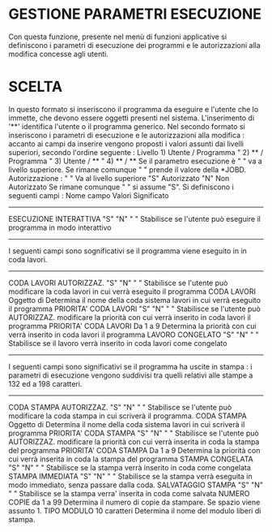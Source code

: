 # GESTIONE PARAMETRI ESECUZIONE
Con questa funzione, presente nel menù di funzioni applicative si definiscono i parametri di esecuzione dei programmi e le autorizzazioni alla modifica concesse agli utenti.
# SCELTA
In questo formato si inseriscono il programma da eseguire e l'utente che lo immette, che devono essere oggetti presenti nel sistema.
L'inserimento di '**' identifica l'utente o il programma generico.
Nel secondo formato si inseriscono i parametri di esecuzione e le autorizzazioni alla modifica :  accanto ai campi da inserire vengono proposti i valori assunti dai livelli superiori, secondo l'ordine seguente : 
Livello   1)  Utente  / Programma
"      2)  **      / Programma
"      3)  Utente  / **
"      4)  **      / **
Se il parametro esecuzione è " " va a livello superiore.
Se rimane comunque " " prende il valore della *JOBD.
Autorizzazione :      " " Va al livello superiore
"S" Autorizzato
"N" Non Autorizzato
Se rimane comunque  " " si assume "S".
Si definiscono i seguenti campi : 
Nome campo                Valori        Significato
----------                ------        -----------
ESECUZIONE INTERATTIVA   "S" "N" " "    Stabilisce se l'utente può eseguire il programma in modo
interattivo
***********************************
I seguenti campi sono sognificativi se il programma viene eseguito in in coda lavori.
***********************************
CODA LAVORI AUTORIZZAZ.  "S" "N" " "    Stabilisce se l'utente può modificare la
coda lavori in cui verrà eseguito il programma
CODA LAVORI              Oggetto di     Determina il nome della coda sistema lavori in cui verrà eseguito il programma
PRIORITA' CODA LAVORI    "S" "N" " "    Stabilisce se l'utente può
AUTORIZZAZ.                             modificare la priorità con cui verrà inserito in coda lavori
il programma
PRIORITA' CODA LAVORI    Da 1 a 9       Determina la priorità con cui verrà inserito in coda
lavori                                       il programma
LAVORO CONGELATO         "S" "N" " "    Stabilisce se il lavoro verrà inserito in coda lavori come
congelato
*******************************
I seguenti campi sono
significativi se il programma
ha uscite in stampa : 
i parametri di
esecuzione vengono suddivisi
tra quelli relativi alle stampe a 132 ed a 198 caratteri.
*******************************
CODA STAMPA AUTORIZZAZ.  "S" "N" " "    Stabilisce se l'utente può modificare la coda stampa in
cui scriverà il programma.
CODA STAMPA              Oggetto di     Determina il nome della coda sistema lavori in cui scriverà
il programma
PRIORITA' CODA STAMPA    "S" "N" " "    Stabilisce se l'utente può
AUTORIZZAZ.                             modificare la priorità con cui verrà inserita in coda la stampa del programma
PRIORITA' CODA STAMPA    Da 1 a 9       Determina la priorità con cui verrà inserita in coda la stampa del programma
STAMPA CONGELATA         "S" "N" " "    Stabilisce se la stampa verrà inserito in coda come congelata
STAMPA IMMEDIATA         "S" "N" " "    Stabilisce se la stampa verrà eseguita in modo immediato,
senza passare dalla coda.
SALVATAGGIO STAMPA       "S" "N" " "    Stabilisce se la stampa verra' inserita in coda come salvata
NUMERO COPIE             da 1 a 99      Determina il numero di copie da stampare. Se spazio viene
assunto 1.
TIPO MODULO              10 caratteri   Determina il nome del modulo liberi di stampa.

